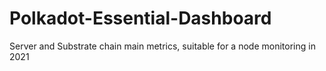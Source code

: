 # Polkadot-Essential-Dashboard
Server and Substrate chain main metrics, suitable for a node monitoring in 2021
